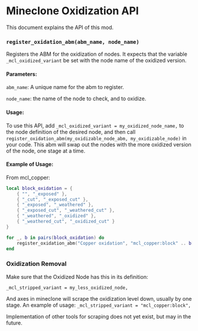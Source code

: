 # Mineclone Oxidization API
This document explains the API of this mod.

### `register_oxidation_abm(abm_name, node_name)`
Registers the ABM for the oxidization of nodes. It expects that the variable
`_mcl_oxidized_variant` be set with the node name of the oxidized version. 

#### Parameters:
`abm_name`: A unique name for the abm to register.

`node_name`: the name of the node to check, and to oxidize. 

#### Usage:
To use this API, add `_mcl_oxidized_variant = my_oxidized_node_name,` to the node 
definition of the desired node, and then call 
`register_oxidation_abm(my_oxidizable_node_abm, my_oxidizable_node)` in your code.
This abm will swap out the nodes with the more oxidized version of the node, one 
stage at a time.

#### Example of Usage:
From mcl_copper:
```lua 
local block_oxidation = {
    { "", "_exposed" },
    { "_cut", "_exposed_cut" },
    { "_exposed", "_weathered" },
    { "_exposed_cut", "_weathered_cut" },
    { "_weathered", "_oxidized" },
    { "_weathered_cut", "_oxidized_cut" }
}

for _, b in pairs(block_oxidation) do
    register_oxidation_abm("Copper oxidation", "mcl_copper:block" .. b[1], "mcl_copper:block" .. b[2])
end
```

### Oxidization Removal
Make sure that the Oxidized Node has this in its definition:

`_mcl_stripped_variant = my_less_oxidized_node,`

And axes in mineclone will scrape the oxidization level down, usually by one stage.
An example of usage: `_mcl_stripped_variant = "mcl_copper:block",`

Implementation of other tools for scraping does not yet exist, but may in the future.

